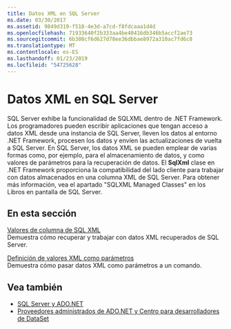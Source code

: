 ```yaml
---
title: Datos XML en SQL Server
ms.date: 03/30/2017
ms.assetid: 9849d319-f518-4e3d-a7cd-f8fdcaaa1d4d
ms.openlocfilehash: 71933640f2b333aa4be40416db346b5accf2ae73
ms.sourcegitcommit: 6b308cf6d627d78ee36dbbae8972a310ac7fd6c8
ms.translationtype: MT
ms.contentlocale: es-ES
ms.lasthandoff: 01/23/2019
ms.locfileid: "54725628"
---
```

# <a name="xml-data-in-sql-server"></a>Datos XML en SQL Server
SQL Server exhibe la funcionalidad de SQLXML dentro de .NET Framework. Los programadores pueden escribir aplicaciones que tengan acceso a datos XML desde una instancia de SQL Server, lleven los datos al entorno .NET Framework, procesen los datos y envíen las actualizaciones de vuelta a SQL Server. En SQL Server, los datos XML se pueden emplear de varias formas como, por ejemplo, para el almacenamiento de datos, y como valores de parámetros para la recuperación de datos. El **SqlXml** clase en .NET Framework proporciona la compatibilidad del lado cliente para trabajar con datos almacenados en una columna XML de SQL Server. Para obtener más información, vea el apartado "SQLXML Managed Classes" en los Libros en pantalla de SQL Server.  
  
## <a name="in-this-section"></a>En esta sección  
 [Valores de columna de SQL XML](../../../../../docs/framework/data/adonet/sql/sql-xml-column-values.md)  
 Demuestra cómo recuperar y trabajar con datos XML recuperados de SQL Server.  
  
 [Definición de valores XML como parámetros](../../../../../docs/framework/data/adonet/sql/specifying-xml-values-as-parameters.md)  
 Demuestra cómo pasar datos XML como parámetros a un comando.  
  
## <a name="see-also"></a>Vea también
- [SQL Server y ADO.NET](../../../../../docs/framework/data/adonet/sql/index.md)
- [Proveedores administrados de ADO.NET y Centro para desarrolladores de DataSet](https://go.microsoft.com/fwlink/?LinkId=217917)
